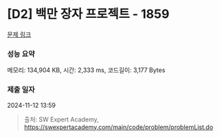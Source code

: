 # [D2] 백만 장자 프로젝트 - 1859 

[문제 링크](https://swexpertacademy.com/main/code/problem/problemDetail.do?contestProbId=AV5LrsUaDxcDFAXc) 

### 성능 요약

메모리: 134,904 KB, 시간: 2,333 ms, 코드길이: 3,177 Bytes

### 제출 일자

2024-11-12 13:59



> 출처: SW Expert Academy, https://swexpertacademy.com/main/code/problem/problemList.do